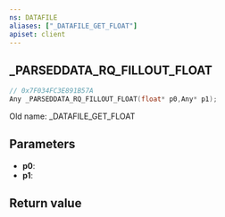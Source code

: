 ```yaml
---
ns: DATAFILE
aliases: ["_DATAFILE_GET_FLOAT"]
apiset: client
---
```

## _PARSEDDATA_RQ_FILLOUT_FLOAT

```c
// 0x7F034FC3E891B57A
Any _PARSEDDATA_RQ_FILLOUT_FLOAT(float* p0,Any* p1);
```

Old name: _DATAFILE_GET_FLOAT

## Parameters
* **p0**:
* **p1**:

## Return value

